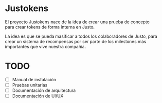 # Justokens

El proyecto Justokens nace de la idea de crear una prueba de concepto para crear tokens de forma interna en Justo.

La idea es que se pueda masificar a todos los colaboradores de Justo, para crear un sistema de recompensas por ser parte de los milestones más importantes que vive nuestra compañía.

# TODO
- [ ] Manual de instalación
- [ ] Pruebas unitarias
- [ ] Documentación de arquitectura
- [ ] Documentación de UI/UX